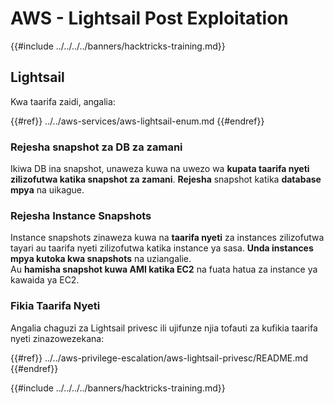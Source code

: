 # AWS - Lightsail Post Exploitation

{{#include ../../../../banners/hacktricks-training.md}}

## Lightsail

Kwa taarifa zaidi, angalia:

{{#ref}}
../../aws-services/aws-lightsail-enum.md
{{#endref}}

### Rejesha snapshot za DB za zamani

Ikiwa DB ina snapshot, unaweza kuwa na uwezo wa **kupata taarifa nyeti zilizofutwa katika snapshot za zamani**. **Rejesha** snapshot katika **database mpya** na uikague.

### Rejesha Instance Snapshots

Instance snapshots zinaweza kuwa na **taarifa nyeti** za instances zilizofutwa tayari au taarifa nyeti zilizofutwa katika instance ya sasa. **Unda instances mpya kutoka kwa snapshots** na uziangalie.\
Au **hamisha snapshot kuwa AMI katika EC2** na fuata hatua za instance ya kawaida ya EC2.

### Fikia Taarifa Nyeti

Angalia chaguzi za Lightsail privesc ili ujifunze njia tofauti za kufikia taarifa nyeti zinazowezekana:

{{#ref}}
../../aws-privilege-escalation/aws-lightsail-privesc/README.md
{{#endref}}

{{#include ../../../../banners/hacktricks-training.md}}
